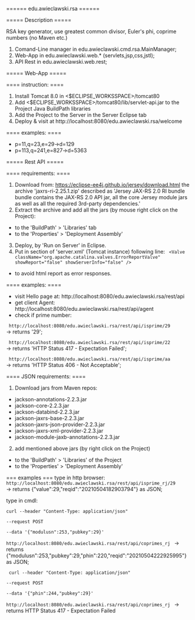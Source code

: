 ====== edu.awieclawski.rsa ======

===== Description =====

RSA key generator, use greatest common divisor, Euler's phi, coprime numbers
(no Maven etc.)
1. Comand-Line manager in edu.awieclawski.cmd.rsa.MainManager;
2. Web-App in  edu.awieclawski.web.* (servlets,jsp,css,jstl);
3. API Rest in edu.awieclawski.web.rest;

===== Web-App =====

==== instruction: ====
1. Install Tomcat 8.0 in <$ECLIPSE_WORKSSPACE>/tomcat80
2. Add <$ECLIPSE_WORKSSPACE>/tomcat80/lib/servlet-api.jar 
to the Project Java BuildPath libraries
3. Add the Project to the Server in the Server Eclipse tab
4. Deploy & visit at http://localhost:8080/edu.awieclawski.rsa/welcome

==== examples: ====
* p=11,q=23,e=29->d=129
* p=113,q=241,e=827->d=5363

===== Rest API =====

==== requirements: ====
1. Download from: https://eclipse-ee4j.github.io/jersey/download.html
the archive 'jaxrs-ri-2.25.1.zip' described as 'Jersey JAX-RS 2.0 RI bundle bundle contains the JAX-RS 2.0 API jar, all the core Jersey module jars as well as all the required 3rd-party dependencies.'
2. Extract the archive and add all the jars (by mouse right click on the Project): 
 - to the 'BuildPath' > 'Libraries' tab
 - to the 'Properties' > 'Deployment Assembly'
3. Deploy, by 'Run on Server' in Eclipse.
4. Put in section <Host> of 'server.xml' (Tomcat instance) following line:
<code> &lt;Valve className="org.apache.catalina.valves.ErrorReportValve"  showReport="false"  showServerInfo="false" /&gt; </code>
 - to avoid html report as error responses. 

==== examples: ====
* visit Hello page at: 
	http://localhost:8080/edu.awieclawski.rsa/rest/api
* get client Agent: 
	 http://localhost:8080/edu.awieclawski.rsa/rest/api/agent
* check if prime number: 

<code> http://localhost:8080/edu.awieclawski.rsa/rest/api/isprime/29 </code>
	  -> returns '29';
	  
<code> http://localhost:8080/edu.awieclawski.rsa/rest/api/isprime/22  </code>
	  -> returns 'HTTP Status 417 - Expectation Failed';
	  
<code> http://localhost:8080/edu.awieclawski.rsa/rest/api/isprime/aa  </code>
	  -> returns 'HTTP Status 406 - Not Acceptable';


==== JSON requirements: ====	
1. Download jars from Maven repos:
* jackson-annotations-2.2.3.jar
* jackson-core-2.2.3.jar
* jackson-databind-2.2.3.jar
* jackson-jaxrs-base-2.2.3.jar
* jackson-jaxrs-json-provider-2.2.3.jar
* jackson-jaxrs-xml-provider-2.2.3.jar
* jackson-module-jaxb-annotations-2.2.3.jar  
2. add mentioned above jars (by right click on the Project)  
 - to the 'BuildPath' > 'Libraries' of the Project 
 - to the 'Properties' > 'Deployment Assembly'
 
=== examples ===
type in http browser:	   
 <code>http://localhost:8080/edu.awieclawski.rsa/rest/api/isprime_rj/29 </code>
	  -> returns {"value":29,"reqid":"20210504182903794"} as JSON;	
	  
type in cmdl:
 <code>	  
	curl --header "Content-Type: application/json" \
	--request POST \
	--data '{"modulusn":253,"pubkey":29}' \
	http://localhost:8080/edu.awieclawski.rsa/rest/api/coprimes_rj </code>
	-> returns {"modulusn":253,"pubkey":29,"phin":220,"reqid":"20210504222925995"} as JSON;
 
 <code> curl --header "Content-Type: application/json" \
 	--request POST \
 	--data '{"phin":244,"pubkey":29}' \
 	http://localhost:8080/edu.awieclawski.rsa/rest/api/coprimes_rj </code>
  	-> returns HTTP Status 417 - Expectation Failed

  	   
